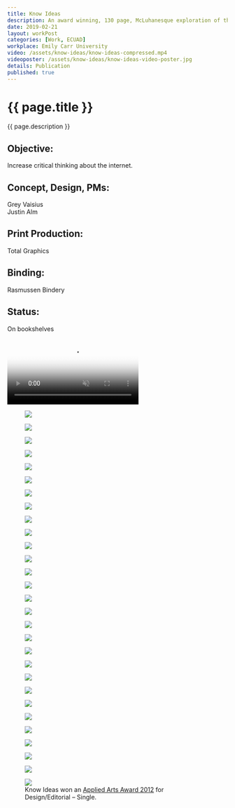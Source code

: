 ```yaml
---
title: Know Ideas
description: An award winning, 130 page, McLuhanesque exploration of the Internet in printed experiments.
date: 2019-02-21
layout: workPost
categories: [Work, ECUAD]
workplace: Emily Carr University
video: /assets/know-ideas/know-ideas-compressed.mp4
videoposter: /assets/know-ideas/know-ideas-video-poster.jpg
details: Publication
published: true
---
```


<div class="mw-1024  u-mar-auto  u-mar-b05">
    <h1 class="u-noMargin  u-mar-b00"><strong>{{ page.title }}</strong></h1>
    <p class="as-h3  u-noMargin" style="max-width: 100%;">{{ page.description }}</p>
    <div class="project-metadata  u-mar-auto  u-mar-t05  u-mar-b00">
        <div class="objective">
            <h2 class="as-h5  u-noMargin  u-mar-b01"><strong>Objective</strong>:</h2>
            <p class="u-noMargin  u-mar-b02">Increase critical thinking about the internet.</p>
        </div>
        <div>
            <h2 class="as-h5  u-noMargin  u-mar-b01"><strong>Concept, Design, PMs</strong>:</h2>
            <p class="u-noMargin  u-mar-b02">Grey Vaisius<br>Justin Alm</p>
        </div>
        <div>
            <h2 class="as-h5  u-noMargin  u-mar-b01"><strong>Print Production</strong>:</h2>
            <p class="u-noMargin  u-mar-b02">Total Graphics</p>
        </div>
        <div>
            <h2 class="as-h5  u-noMargin  u-mar-b01"><strong>Binding</strong>:</h2>
            <p class="u-noMargin  u-mar-b02">Rasmussen Bindery</p>
        </div>
        <div>
            <h2 class="as-h5  u-noMargin  u-mar-b01"><strong>Status</strong>:</h2>
            <p class="u-noMargin  u-mar-b02">On bookshelves</p>
        </div>
    </div>
</div>

<div class="Grid  Grid--withGutters">
    <div class="Grid-cell  u-size1of1">
        <div class="media">
            <video autoplay loop muted playsinline type="video/mp4" src="/assets/know-ideas/know-ideas-in-article2.mp4" poster="/assets/know-ideas/know-ideas-video-poster.jpg"></video>
        </div>
    </div>
    <div class="Grid-cell  u-size1of2">
        <figure>
            <img src="/assets/know-ideas/know-ideas-cover.jpg"/>
        </figure>
    </div>
    <div class="Grid-cell  u-size1of2">
        <figure>
            <img src="/assets//know-ideas/know-ideas-back-cover.jpg"/>
        </figure>
    </div>
    <div class="Grid-cell  u-size1of2">
        <figure>
            <img src="/assets/know-ideas/ki-93.jpg"/>
        </figure>
    </div>
    <div class="Grid-cell  u-size1of2">
        <figure>
            <img src="/assets//know-ideas/know-ideas-pages.jpg"/>
        </figure>
    </div>
    <div class="Grid-cell  u-size1of4">
        <figure>
            <img src="/assets/know-ideas/ki-11.jpg"/>
        </figure>
    </div>
    <div class="Grid-cell  u-size1of4">
        <figure>
            <img src="/assets//know-ideas/ki-12.jpg"/>
        </figure>
    </div>
    <div class="Grid-cell  u-size1of4">
        <figure>
            <img src="/assets/know-ideas/ki-13.jpg"/>
        </figure>
    </div>
    <div class="Grid-cell  u-size1of4">
        <figure>
            <img src="/assets//know-ideas/ki-14.jpg"/>
        </figure>
    </div>
    <div class="Grid-cell  u-size1of2">
        <figure>
            <img src="/assets/know-ideas/ki-43.jpg"/>
        </figure>
    </div>
    <div class="Grid-cell  u-size1of2">
        <figure>
            <img src="/assets//know-ideas/ki-44.jpg"/>
        </figure>
    </div>
    <div class="Grid-cell  u-size1of3">
        <figure>
            <img src="/assets/know-ideas/ki-32.jpg"/>
        </figure>
    </div>
    <div class="Grid-cell  u-size1of3">
        <figure>
            <img src="/assets//know-ideas/ki-33.jpg"/>
        </figure>
    </div>
    <div class="Grid-cell  u-size1of3">
        <figure>
            <img src="/assets/know-ideas/ki-34.jpg"/>
        </figure>
    </div>
    <div class="Grid-cell  u-size1of2">
        <figure>
            <img src="/assets/know-ideas/ki-28.jpg"/>
        </figure>
    </div>
    <div class="Grid-cell  u-size1of2">
        <figure>
            <img src="/assets//know-ideas/ki-29.jpg"/>
        </figure>
    </div>
    <div class="Grid-cell  u-size1of3">
        <figure>
            <img src="/assets/know-ideas/ki-49.jpg"/>
        </figure>
    </div>
    <div class="Grid-cell  u-size1of3">
        <figure>
            <img src="/assets//know-ideas/ki-50.jpg"/>
        </figure>
    </div>
    <div class="Grid-cell  u-size1of3">
        <figure>
            <img src="/assets/know-ideas/ki-51.jpg"/>
        </figure>
    </div>
    <div class="Grid-cell  u-size1of2">
        <figure>
            <img src="/assets/know-ideas/ki-54.jpg"/>
        </figure>
    </div>
    <div class="Grid-cell  u-size1of2">
        <figure>
            <img src="/assets//know-ideas/ki-55.jpg"/>
        </figure>
    </div>
    <div class="Grid-cell  u-size1of3">
        <figure>
            <img src="/assets/know-ideas/ki-19.jpg"/>
        </figure>
    </div>
    <div class="Grid-cell  u-size1of3">
        <figure>
            <img src="/assets//know-ideas/ki-21.jpg"/>
        </figure>
    </div>
    <div class="Grid-cell  u-size1of3">
        <figure>
            <img src="/assets/know-ideas/ki-24.jpg"/>
        </figure>
    </div>
    <div class="Grid-cell  u-size1of2">
        <figure>
            <img src="/assets/know-ideas/ki-58.jpg"/>
        </figure>
    </div>
    <div class="Grid-cell  u-size1of2">
        <figure>
            <img src="/assets//know-ideas/ki-76.jpg"/>
        </figure>
    </div>
    <div class="Grid-cell  u-size1of3">
        <figure>
            <img src="/assets//know-ideas/know-ideas-process.jpg"/>
        </figure>
    </div>
    <div class="Grid-cell  u-size1of3">
        <figure>
            <img src="/assets/know-ideas/know-ideas-full-cover.jpg"/>
        </figure>
    </div>
    <div class="Grid-cell  u-size1of3">
        <figure>
            <img src="/assets/know-ideas/know-ideas-exhibition-space.jpg"/>
        </figure>
    </div>
    <div class="Grid-cell  u-size1of1">
        <figure>
            <img src="/assets/know-ideas/know-ideas-applied-arts-award.jpg"/>
            <figcaption>Know Ideas won an <a href="http://www.appliedartsmag.com/winners_gallery/student/?id=981&year=2012&clip=1" target="_blank">Applied Arts Award 2012</a> for Design/Editorial – Single.</figcaption>
        </figure>
    </div>
</div>